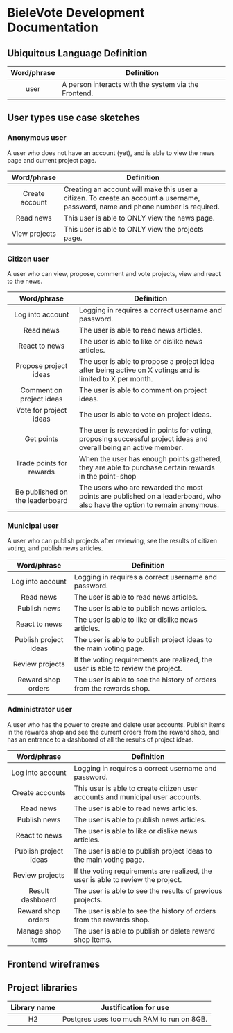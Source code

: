 # BieleVote Development Documentation

## Ubiquitous Language Definition

| Word/phrase | Definition                                           |
|:-----------:|------------------------------------------------------|
|    user     | A person interacts with the system via the Frontend. |

## User types use case sketches

### Anonymous user

A user who does not have an account (yet), and is able to view the news page and current project page.

|  Word/phrase   | Definition                                                                                                                       |
|:--------------:|----------------------------------------------------------------------------------------------------------------------------------|
| Create account | Creating an account will make this user a citizen. To create an account a username, password, name and phone number is required. |
|   Read news    | This user is able to ONLY view the news page.                                                                                    |
| View projects  | This user is able to ONLY view the projects page.                                                                                |

### Citizen user

A user who can view, propose, comment and vote projects, view and react to the news.

|           Word/phrase           | Definition                                                                                                               |
|:-------------------------------:|--------------------------------------------------------------------------------------------------------------------------|
|        Log into account         | Logging in requires a correct username and password.                                                                     |
|            Read news            | The user is able to read news articles.                                                                                  |
|          React to news          | The user is able to like or dislike news articles.                                                                       |
|      Propose project ideas      | The user is able to propose a project idea after being active on X votings and is limited to X per month.                |
|    Comment on project ideas     | The user is able to comment on project ideas.                                                                            |
|     Vote for project ideas      | The user is able to vote on project ideas.                                                                               |
|           Get points            | The user is rewarded in points for voting, proposing successful project ideas and overall being an active member.        |
|    Trade points for rewards     | When the user has enough points gathered, they are able to purchase certain rewards in the point-shop                    |
| Be published on the leaderboard | The users who are rewarded the most points are published on a leaderboard, who also have the option to remain anonymous. |

### Municipal user

A user who can publish projects after reviewing, see the results of citizen voting, and publish news articles.

|      Word/phrase      | Definition                                                                       |
|:---------------------:|----------------------------------------------------------------------------------|
|   Log into account    | Logging in requires a correct username and password.                             |
|       Read news       | The user is able to read news articles.                                          |
|     Publish news      | The user is able to publish news articles.                                       |
|     React to news     | The user is able to like or dislike news articles.                               |
| Publish project ideas | The user is able to publish project ideas to the main voting page.               |
|    Review projects    | If the voting requirements are realized, the user is able to review the project. |
|  Reward shop orders   | The user is able to see the history of orders from the rewards shop.             |

### Administrator user

A user who has the power to create and delete user accounts. Publish items in the rewards shop and see the current
orders from the reward shop, and has an entrance to a dashboard of all the results of project ideas.

|      Word/phrase      | Definition                                                                       |
|:---------------------:|----------------------------------------------------------------------------------|
|   Log into account    | Logging in requires a correct username and password.                             |
|    Create accounts    | This user is able to create citizen user accounts and municipal user accounts.   |
|       Read news       | The user is able to read news articles.                                          |
|     Publish news      | The user is able to publish news articles.                                       |
|     React to news     | The user is able to like or dislike news articles.                               |
| Publish project ideas | The user is able to publish project ideas to the main voting page.               |
|    Review projects    | If the voting requirements are realized, the user is able to review the project. |
|   Result dashboard    | The user is able to see the results of previous projects.                        |
|  Reward shop orders   | The user is able to see the history of orders from the rewards shop.             |
|   Manage shop items   | The user is able to publish or delete reward shop items.                         |



## Frontend wireframes

## Project libraries

| Library name | Justification for use                     |
|:------------:|-------------------------------------------|
|      H2      | Postgres uses too much RAM to run on 8GB. |
